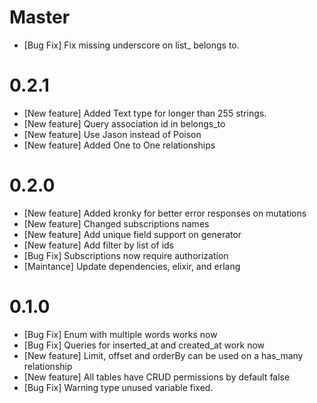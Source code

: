 # Master
- [Bug Fix] Fix missing underscore on list_ belongs to.

# 0.2.1
- [New feature] Added Text type for longer than 255 strings.
- [New feature] Query association id in belongs_to
- [New feature] Use Jason instead of Poison
- [New feature] Added One to One relationships

# 0.2.0
- [New feature] Added kronky for better error responses on mutations
- [New feature] Changed subscriptions names
- [New feature] Add unique field support on generator
- [New feature] Add filter by list of ids
- [Bug Fix] Subscriptions now require authorization
- [Maintance] Update dependencies, elixir, and erlang

# 0.1.0
- [Bug Fix] Enum with multiple words works now
- [Bug Fix] Queries for inserted_at and created_at work now
- [New feature] Limit, offset and orderBy can be used on a has_many relationship
- [New feature] All tables have CRUD permissions by default false
- [Bug Fix] Warning type unused variable fixed.
